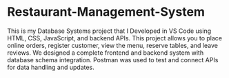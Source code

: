 # Restaurant-Management-System
This is my Database Systems project that I Developed in VS Code using HTML, CSS, JavaScript, and backend APIs.
This project allows you to place online orders, register customer, view the menu, reserve tables, and leave reviews. 
We designed a complete frontend and backend system with database schema integration. 
Postman was used to test and connect APIs for data handling and updates.
